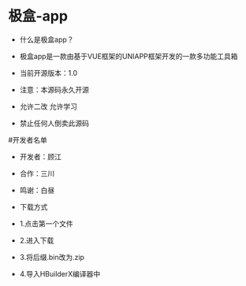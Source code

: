 # 极盒-app
* 什么是极盒app？
* 极盒app是一款由基于VUE框架的UNIAPP框架开发的一款多功能工具箱
 
* 当前开源版本：1.0
* 注意：本源码永久开源
* 允许二改 允许学习
* 禁止任何人倒卖此源码
 
#开发者名单
* 开发者：顾江
* 合作：三川
* 鸣谢：白昼
 
* 下载方式
* 1.点击第一个文件
* 2.进入下载
* 3.将后缀.bin改为.zip
* 4.导入HBuilderX编译器中
